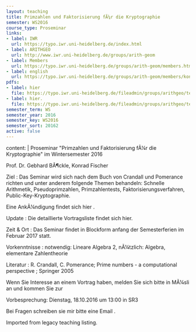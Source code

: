 ```yaml
---
layout: teaching
title: Primzahlen und Faktorisierung fÃ¼r die Kryptographie
semester: WS2016
course_type: Proseminar
links:
- label: IWR
  url: https://typo.iwr.uni-heidelberg.de/index.html
- label: ARITHGEO
  url: http://www.iwr.uni-heidelberg.de/groups/arith-geom
- label: Members
  url: https://typo.iwr.uni-heidelberg.de/groups/arith-geom/members.html
- label: english
  url: https://typo.iwr.uni-heidelberg.de/groups/arith-geom/members/konrad-fischer/proseminar-primzahlen-und-faktorisierung.html
pdfs:
- label: hier
  file: https://typo.iwr.uni-heidelberg.de/fileadmin/groups/arithgeo/templates/data/Seminare/ws16_prosem_ankuendigung.pdf
- label: hier.
  file: https://typo.iwr.uni-heidelberg.de/fileadmin/groups/arithgeo/templates/data/Seminare/ws16_sem_talks_details.pdf
semester_term: WS
semester_year: 2016
semester_key: WS2016
semester_sort: 20162
active: false
---
```

content: |
  Proseminar "Primzahlen und Faktorisierung fÃ¼r die Kryptographie" im Wintersemester 2016
  
  Prof. Dr. Gebhard BÃ¶ckle, Konrad Fischer
  
  Ziel : Das Seminar wird sich nach dem Buch von Crandall und Pomerance richten und unter anderem folgende Themen behandeln: Schnelle Arithmetik, Pseudoprimzahlen, Primzahlentests, Faktorisierungsverfahren, Public-Key-Kryptographie.
  
  Eine AnkÃ¼ndigung findet sich hier .
  
  Update : Die detaillierte Vortragsliste findet sich hier.
  
  Zeit & Ort : Das Seminar findet in Blockform anfang der Semesterferien im Februar 2017 statt.
  
  Vorkenntnisse : notwendig: Lineare Algebra 2, nÃ¼tzlich: Algebra, elementare Zahlentheorie
  
  Literatur : R. Crandall, C. Pomerance; Prime numbers - a computational perspective ; Springer 2005
  
  Wenn Sie Interesse an einem Vortrag haben, melden Sie sich bitte in MÃ¼sli an und kommen Sie zur
  
  Vorbesprechung: Dienstag, 18.10.2016 um 13:00 in SR3
  
  Bei Fragen schreiben sie mir bitte eine Email .

Imported from legacy teaching listing.
